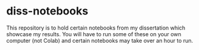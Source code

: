 # diss-notebooks
This repository is to hold certain notebooks from my dissertation which showcase my results. You will have to run some of these on your own computer (not Colab) and certain notebooks may take over an hour to run. 

